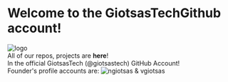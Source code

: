 # Welcome to the GiotsasTechGithub account!
![logo](https://pbs.twimg.com/profile_images/1947974462617391105/50e57ue2_400x400.jpg)<br/>
All of our repos, projects are **here**!<br/>In the official GiotsasTech (@giotsastech) GitHub Account!<br/>
Founder's profile accounts are:
![ngiotsas & vgiotsas](https://i.imgur.com/6Wi3AVk.png)
